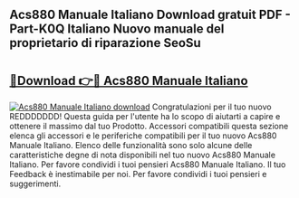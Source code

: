 ## Acs880 Manuale Italiano Download gratuit PDF - Part-K0Q Italiano Nuovo manuale del proprietario di riparazione SeoSu

# <h2><a href="http://dfbmlu.blite.top/?on=Acs880+Manuale+Italiano">🔗Download 👉🔴 Acs880 Manuale Italiano</a></h2>

[![Acs880 Manuale Italiano download](https://i.imgur.com/lujVjoI.png)](http://dfbmlu.blite.top/?on=Acs880+Manuale+Italiano)
Congratulazioni per il tuo nuovo REDDDDDDD! Questa guida per l'utente ha lo scopo di aiutarti a capire e ottenere il massimo dal tuo Prodotto. Accessori compatibili questa sezione elenca gli accessori e le periferiche compatibili per il tuo nuovo Acs880 Manuale Italiano. Elenco delle funzionalità sono solo alcune delle caratteristiche degne di nota disponibili nel tuo nuovo Acs880 Manuale Italiano. Per favore condividi i tuoi pensieri Acs880 Manuale Italiano. Il tuo Feedback è inestimabile per noi. Per favore condividi i tuoi pensieri e suggerimenti.

